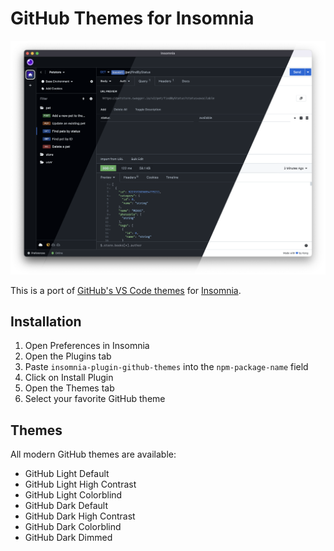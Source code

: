 # GitHub Themes for Insomnia

![Screenshot](screenshot.png)

This is a port of [GitHub's VS Code themes](https://github.com/primer/github-vscode-theme) for [Insomnia](https://insomnia.rest).

## Installation

1. Open Preferences in Insomnia
2. Open the Plugins tab
3. Paste `insomnia-plugin-github-themes` into the `npm-package-name` field
4. Click on Install Plugin
5. Open the Themes tab
6. Select your favorite GitHub theme

## Themes

All modern GitHub themes are available:

- GitHub Light Default
- GitHub Light High Contrast
- GitHub Light Colorblind
- GitHub Dark Default
- GitHub Dark High Contrast
- GitHub Dark Colorblind
- GitHub Dark Dimmed
